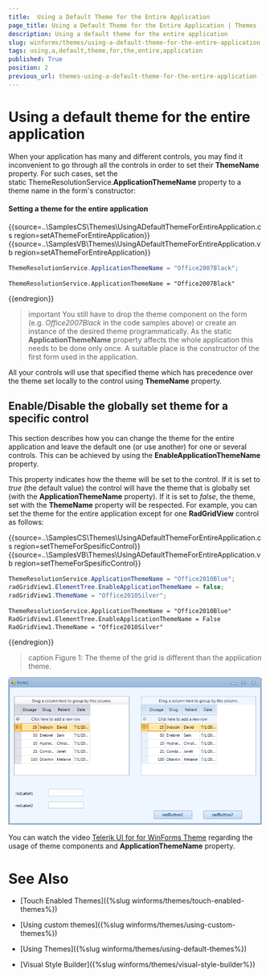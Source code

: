 ```yaml
---
title:  Using a Default Theme for the Entire Application
page_title: Using a Default Theme for the Entire Application | Themes
description: Using a default theme for the entire application
slug: winforms/themes/using-a-default-theme-for-the-entire-application
tags: using,a,default,theme,for,the,entire,application
published: True
position: 2
previous_url: themes-using-a-default-theme-for-the-entire-application
---
```


# Using a default theme for the entire application

When your application has many and different controls, you may find it inconvenient to go through all the controls in order to set their __ThemeName__ property. For such cases, set the static ThemeResolutionService.__ApplicationThemeName__ property to a theme name in the form's constructor:

#### Setting a theme for the entire application

{{source=..\SamplesCS\Themes\UsingADefaultThemeForEntireApplication.cs region=setAThemeForEntireApplication}} 
{{source=..\SamplesVB\Themes\UsingADefaultThemeForEntireApplication.vb region=setAThemeForEntireApplication}} 

````C#
ThemeResolutionService.ApplicationThemeName = "Office2007Black";

````
````VB.NET
ThemeResolutionService.ApplicationThemeName = "Office2007Black"

````

{{endregion}} 

>important You still have to drop the theme component on the form (e.g. *Office2007Black* in the code samples above) or create an instance of the desired theme programmatically. As the static **ApplicationThemeName** property affects the whole application this needs to be done only once. A suitable place is the constructor of the first form used in the application. 
>

All your controls will use that specified theme which has precedence over the theme set locally to the control using __ThemeName__ property.
        

## Enable/Disable the globally set theme for a specific control

This section describes how you can change the theme for the entire application and leave the default one (or use another) for one or several controls. This can be achieved by using the __EnableApplicationThemeName__ property.        

This property indicates how the theme will be set to the control. If it is set to *true* (the default value) the control will have the theme that is globally set (with the __ApplicationThemeName__ property). If it is set to *false*, the theme, set with the __ThemeName__ property will be respected. For example, you can set the theme for the entire application except for one **RadGridView** control as follows:

{{source=..\SamplesCS\Themes\UsingADefaultThemeForEntireApplication.cs region=setThemeForSpesificControl}} 
{{source=..\SamplesVB\Themes\UsingADefaultThemeForEntireApplication.vb region=setThemeForSpesificControl}} 

````C#
ThemeResolutionService.ApplicationThemeName = "Office2010Blue";
radGridView1.ElementTree.EnableApplicationThemeName = false;
radGridView1.ThemeName = "Office2010Silver";

````
````VB.NET
ThemeResolutionService.ApplicationThemeName = "Office2010Blue"
RadGridView1.ElementTree.EnableApplicationThemeName = False
RadGridView1.ThemeName = "Office2010Silver"

````

{{endregion}} 

>caption Figure 1: The theme of the grid is different than the application theme.

![themes-using-a-default-theme-for-the-entire-application 001](images/themes-using-a-default-theme-for-the-entire-application001.png)

You can watch the video [Telerik UI for for WinForms Theme](http://www.telerik.com/videos/winforms/theme-for-telerik-ui-for-winforms) regarding the usage of theme components and __ApplicationThemeName__ property.
# See Also
* [Touch Enabled Themes]({%slug winforms/themes/touch-enabled-themes%})

* [Using custom themes]({%slug winforms/themes/using-custom-themes%})

* [Using Themes]({%slug winforms/themes/using-default-themes%})

* [Visual Style Builder]({%slug winforms/themes/visual-style-builder%})

